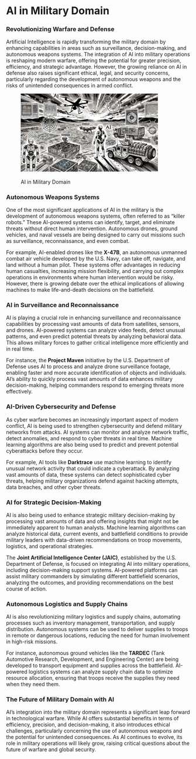 # AI in Military Domain

### Revolutionizing Warfare and Defense

Artificial Intelligence is rapidly transforming the military domain by enhancing capabilities in areas such as surveillance, decision-making, and autonomous weapons systems. The integration of AI into military operations is reshaping modern warfare, offering the potential for greater precision, efficiency, and strategic advantage. However, the growing reliance on AI in defense also raises significant ethical, legal, and security concerns, particularly regarding the development of autonomous weapons and the risks of unintended consequences in armed conflict.

<div align="left"><figure><img src="../../.gitbook/assets/image (26).png" alt="" width="375"><figcaption><p>AI in Military Domain</p></figcaption></figure></div>

### Autonomous Weapons Systems

One of the most significant applications of AI in the military is the development of autonomous weapons systems, often referred to as “killer robots.” These AI-powered systems can identify, target, and eliminate threats without direct human intervention. Autonomous drones, ground vehicles, and naval vessels are being designed to carry out missions such as surveillance, reconnaissance, and even combat.

For example, AI-enabled drones like the **X-47B**, an autonomous unmanned combat air vehicle developed by the U.S. Navy, can take off, navigate, and land without a human pilot. These systems offer advantages in reducing human casualties, increasing mission flexibility, and carrying out complex operations in environments where human intervention would be risky. However, there is growing debate over the ethical implications of allowing machines to make life-and-death decisions on the battlefield.

### AI in Surveillance and Reconnaissance

AI is playing a crucial role in enhancing surveillance and reconnaissance capabilities by processing vast amounts of data from satellites, sensors, and drones. AI-powered systems can analyze video feeds, detect unusual patterns, and even predict potential threats by analyzing behavioral data. This allows military forces to gather critical intelligence more efficiently and in real time.

For instance, the **Project Maven** initiative by the U.S. Department of Defense uses AI to process and analyze drone surveillance footage, enabling faster and more accurate identification of objects and individuals. AI’s ability to quickly process vast amounts of data enhances military decision-making, helping commanders respond to emerging threats more effectively.

### AI-Driven Cybersecurity and Defense

As cyber warfare becomes an increasingly important aspect of modern conflict, AI is being used to strengthen cybersecurity and defend military networks from attacks. AI systems can monitor and analyze network traffic, detect anomalies, and respond to cyber threats in real time. Machine learning algorithms are also being used to predict and prevent potential cyberattacks before they occur.

For example, AI tools like **Darktrace** use machine learning to identify unusual network activity that could indicate a cyberattack. By analyzing vast amounts of data, these systems can detect sophisticated cyber threats, helping military organizations defend against hacking attempts, data breaches, and other cyber threats.

### AI for Strategic Decision-Making

AI is also being used to enhance strategic military decision-making by processing vast amounts of data and offering insights that might not be immediately apparent to human analysts. Machine learning algorithms can analyze historical data, current events, and battlefield conditions to provide military leaders with data-driven recommendations on troop movements, logistics, and operational strategies.

The **Joint Artificial Intelligence Center (JAIC)**, established by the U.S. Department of Defense, is focused on integrating AI into military operations, including decision-making support systems. AI-powered platforms can assist military commanders by simulating different battlefield scenarios, analyzing the outcomes, and providing recommendations on the best course of action.

### Autonomous Logistics and Supply Chains

AI is also revolutionizing military logistics and supply chains, automating processes such as inventory management, transportation, and supply distribution. Autonomous systems can be used to deliver supplies to troops in remote or dangerous locations, reducing the need for human involvement in high-risk missions.

For instance, autonomous ground vehicles like the **TARDEC** (Tank Automotive Research, Development, and Engineering Center) are being developed to transport equipment and supplies across the battlefield. AI-powered logistics systems can analyze supply chain data to optimize resource allocation, ensuring that troops receive the supplies they need when they need them.

### The Future of Military Domain with AI

AI’s integration into the military domain represents a significant leap forward in technological warfare. While AI offers substantial benefits in terms of efficiency, precision, and decision-making, it also introduces ethical challenges, particularly concerning the use of autonomous weapons and the potential for unintended consequences. As AI continues to evolve, its role in military operations will likely grow, raising critical questions about the future of warfare and global security.
